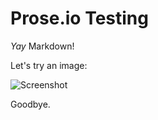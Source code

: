 # Prose.io Testing

*Yay* Markdown!

Let's try an image:

![Screenshot](//Screenshot%202014-08-15%2015.31.58.png)

Goodbye.